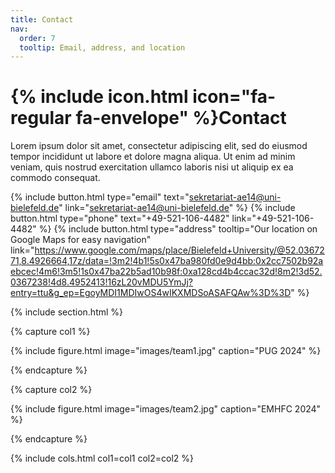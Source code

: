 ```yaml
---
title: Contact
nav:
  order: 7
  tooltip: Email, address, and location
---
```


# {% include icon.html icon="fa-regular fa-envelope" %}Contact

Lorem ipsum dolor sit amet, consectetur adipiscing elit, sed do eiusmod tempor
incididunt ut labore et dolore magna aliqua. Ut enim ad minim veniam, quis
nostrud exercitation ullamco laboris nisi ut aliquip ex ea commodo consequat.

{%
  include button.html
  type="email"
  text="sekretariat-ae14@uni-bielefeld.de"
  link="sekretariat-ae14@uni-bielefeld.de"
%}
{%
  include button.html
  type="phone"
  text="+49-521-106-4482"
  link="+49-521-106-4482"
%}
{%
  include button.html
  type="address"
  tooltip="Our location on Google Maps for easy navigation"
  link="https://www.google.com/maps/place/Bielefeld+University/@52.0367271,8.4926664,17z/data=!3m2!4b1!5s0x47ba980fd0e9d4bb:0x2cc7502b92aebcec!4m6!3m5!1s0x47ba22b5ad10b98f:0xa128cd4b4ccac32d!8m2!3d52.0367238!4d8.4952413!16zL20vMDU5YmJj?entry=ttu&g_ep=EgoyMDI1MDIwOS4wIKXMDSoASAFQAw%3D%3D"
%}

{% include section.html %}

{% capture col1 %}

{%
  include figure.html
  image="images/team1.jpg"
  caption="PUG 2024"
%}

{% endcapture %}

{% capture col2 %}

{%
  include figure.html
  image="images/team2.jpg"
  caption="EMHFC 2024"
%}

{% endcapture %}

{% include cols.html col1=col1 col2=col2 %}